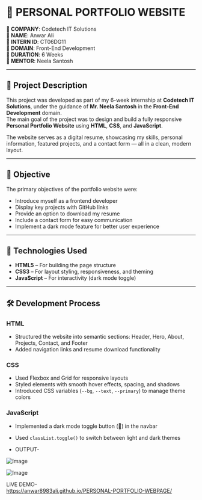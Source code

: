 # 💼 PERSONAL PORTFOLIO WEBSITE  

**🔹 COMPANY**: Codetech IT Solutions  
**🔹 NAME**: Anwar Ali  
**🔹 INTERN ID**: CT06DG11  
**🔹 DOMAIN**: Front-End Development  
**🔹 DURATION**: 6 Weeks  
**🔹 MENTOR**: Neela Santosh  

---

## 📝 Project Description

This project was developed as part of my 6-week internship at **Codetech IT Solutions**, under the guidance of **Mr. Neela Santosh** in the **Front-End Development** domain.  
The main goal of the project was to design and build a fully responsive **Personal Portfolio Website** using **HTML**, **CSS**, and **JavaScript**.

The website serves as a digital resume, showcasing my skills, personal information, featured projects, and a contact form — all in a clean, modern layout.

---

## 🎯 Objective

The primary objectives of the portfolio website were:

- Introduce myself as a frontend developer  
- Display key projects with GitHub links  
- Provide an option to download my resume  
- Include a contact form for easy communication  
- Implement a dark mode feature for better user experience  

---

## 🧱 Technologies Used

- **HTML5** – For building the page structure  
- **CSS3** – For layout styling, responsiveness, and theming  
- **JavaScript** – For interactivity (dark mode toggle)  

---

## 🛠️ Development Process

### HTML
- Structured the website into semantic sections: Header, Hero, About, Projects, Contact, and Footer  
- Added navigation links and resume download functionality  

### CSS
- Used Flexbox and Grid for responsive layouts  
- Styled elements with smooth hover effects, spacing, and shadows  
- Introduced CSS variables (`--bg`, `--text`, `--primary`) to manage theme colors  

### JavaScript
- Implemented a dark mode toggle button (🌙) in the navbar  
- Used `classList.toggle()` to switch between light and dark themes

- OUTPUT-

![Image](https://github.com/user-attachments/assets/4ae7053f-8d73-4149-ac42-eebdab12da7b)

![Image](https://github.com/user-attachments/assets/1a718ead-017f-49da-ae8a-7b914e734e2c)

LIVE DEMO-  
https://anwar8983ali.github.io/PERSONAL-PORTFOLIO-WEBPAGE/


